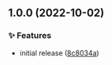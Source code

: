 ## 1.0.0 (2022-10-02)


### ✨ Features

* initial release ([8c8034a](https://github.com/kaciakmaciak/rx-event-source/commit/8c8034a99df822866735e510d561d9452eb980a7))
